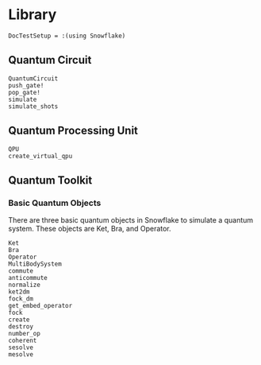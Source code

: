 # Library

```@meta
DocTestSetup = :(using Snowflake)
```


## Quantum Circuit
```@docs
QuantumCircuit
push_gate!
pop_gate!
simulate
simulate_shots
```
## Quantum Processing Unit
```@docs
QPU
create_virtual_qpu
```

## Quantum Toolkit

### Basic Quantum Objects

There are three basic quantum objects in Snowflake to simulate a quantum system. These objects are Ket, Bra, and Operator.

```@docs
Ket
Bra
Operator
MultiBodySystem
commute
anticommute
normalize
ket2dm
fock_dm
get_embed_operator
fock
create
destroy
number_op
coherent
sesolve
mesolve
```
